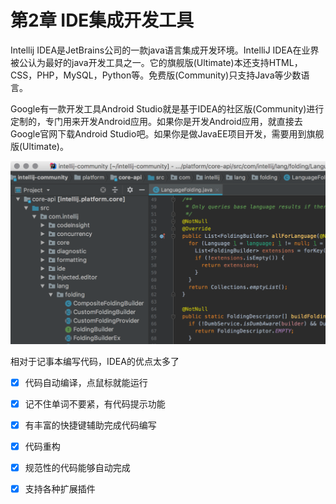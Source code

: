 # 第2章 IDE集成开发工具

Intellij IDEA是JetBrains公司的一款java语言集成开发环境。IntelliJ IDEA在业界被公认为最好的java开发工具之一。它的旗舰版(Ultimate)本还支持HTML，CSS，PHP，MySQL，Python等。免费版(Community)只支持Java等少数语言。

Google有一款开发工具Android Studio就是基于IDEA的社区版(Community)进行定制的，专门用来开发Android应用。如果你是开发Android应用，就直接去Google官网下载Android Studio吧。如果你是做JavaEE项目开发，需要用到旗舰版(Ultimate)。

![1583649965186](assets/1583649965186.png)



相对于记事本编写代码，IDEA的优点太多了

 - [x] 代码自动编译，点鼠标就能运行
 - [x] 记不住单词不要紧，有代码提示功能
 - [x] 有丰富的快捷键辅助完成代码编写
 - [x] 代码重构
 - [x] 规范性的代码能够自动完成
 - [x] 支持各种扩展插件

